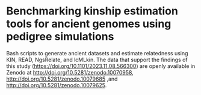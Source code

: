 # Benchmarking kinship estimation tools for ancient genomes using pedigree simulations
Bash scripts to generate ancient datasets and estimate relatedness using KIN, READ, NgsRelate, and lcMLkin.
The data that support the findings of this study (https://doi.org/10.1101/2023.11.08.566300) are openly available in Zenodo at http://doi.org/10.5281/zenodo.10070958, http://doi.org/10.5281/zenodo.10079685 ,and http://doi.org/10.5281/zenodo.10079625.
